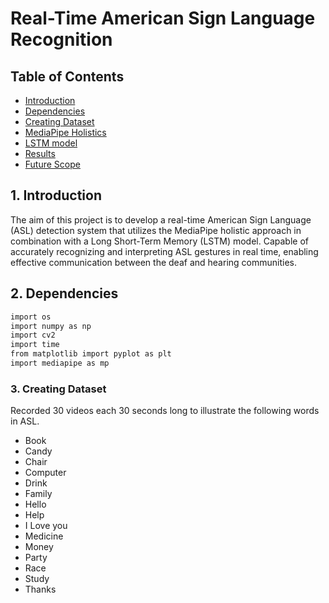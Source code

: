 # Real-Time American Sign Language Recognition





  
## Table of Contents
- [Introduction](#introduction)
- [Dependencies](#dependencies)
- [Creating Dataset](#dataset)
- [MediaPipe Holistics](#mediapipe-holistics)
- [LSTM model](#lstm-model)
- [Results](#results)
- [Future Scope](#future-scope)

## 1. Introduction

The aim of this project is to develop a real-time American Sign Language (ASL) detection system that utilizes the MediaPipe holistic approach in combination with a Long Short-Term Memory (LSTM) model. Capable of accurately recognizing and interpreting ASL gestures in real time, enabling effective communication between the deaf and hearing communities.

## 2. Dependencies

```bash
import os
import numpy as np
import cv2
import time
from matplotlib import pyplot as plt
import mediapipe as mp
```

### 3. Creating Dataset

Recorded 30 videos each 30 seconds long to illustrate the following words in ASL.

- Book
- Candy
- Chair
- Computer
- Drink
- Family
- Hello
- Help
- I Love you
- Medicine
- Money
- Party
- Race
- Study
- Thanks


